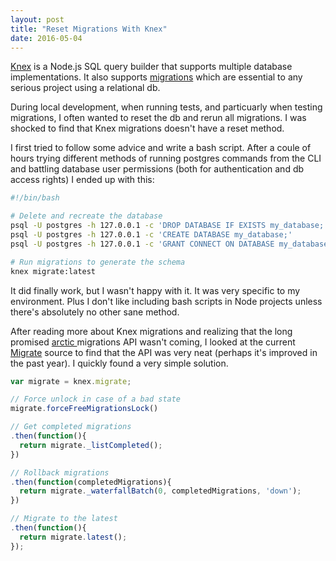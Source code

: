 ```yaml
---
layout: post
title: "Reset Migrations With Knex"
date: 2016-05-04
---
```


[Knex](http://knexjs.org/) is a Node.js SQL query builder that supports multiple
database implementations. It also supports [migrations](http://knexjs.org/#Migrations)
which are essential to any serious project using a relational db.

During local development, when running tests, and particuarly when testing
migrations, I often wanted to reset the db and rerun all migrations. I was
shocked to find that Knex migrations doesn't have a reset method.

I first tried to follow some advice and write a bash script. After a coule of
hours trying different methods of running postgres commands from the CLI and
battling database user permissions (both for authentication and db access rights)
I ended up with this:

```bash
#!/bin/bash

# Delete and recreate the database
psql -U postgres -h 127.0.0.1 -c 'DROP DATABASE IF EXISTS my_database;'
psql -U postgres -h 127.0.0.1 -c 'CREATE DATABASE my_database;'
psql -U postgres -h 127.0.0.1 -c 'GRANT CONNECT ON DATABASE my_database TO my_db_user;'

# Run migrations to generate the schema
knex migrate:latest
```

It did finally work, but I wasn't happy with it. It was very specific to my
environment. Plus I don't like including bash scripts in Node projects unless
there's absolutely no other sane method.

After reading more about Knex migrations and realizing that the long promised
[arctic ](https://github.com/knex/arctic) migrations API wasn't coming, I looked
at the current [Migrate](https://github.com/tgriesser/knex/blob/8a303f1a964acc98205575b1fcb594f5d6b0ea90/test/integration/migrate/index.js)
source to find that the API was very neat (perhaps it's improved in the past
year). I quickly found a very simple solution.

```js
var migrate = knex.migrate;

// Force unlock in case of a bad state
migrate.forceFreeMigrationsLock()

// Get completed migrations
.then(function(){
  return migrate._listCompleted();
})

// Rollback migrations
.then(function(completedMigrations){
  return migrate._waterfallBatch(0, completedMigrations, 'down');
})

// Migrate to the latest
.then(function(){
  return migrate.latest();
});
```